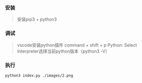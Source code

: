 ### 安装
> 安装pip3 + python3
### 调试
> vscode安装python插件
command + shift + p
Python: Select Interpreter选择当前python版本（python3 -V）
### 执行
```shell
python3 index.py ./images/2.png
```